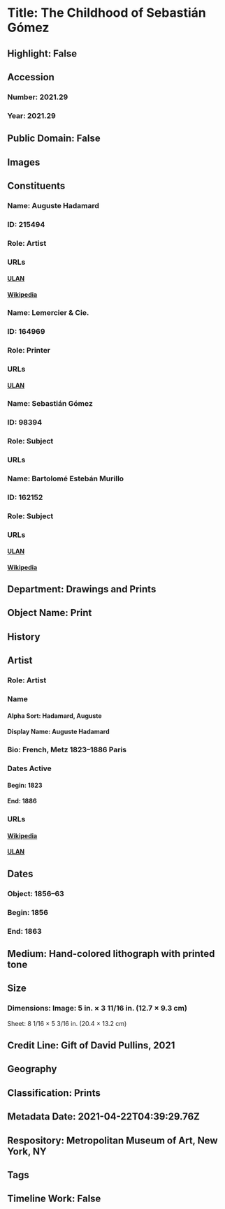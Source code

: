 # Title: The Childhood of Sebastián Gómez
## Highlight: False
## Accession
### Number: 2021.29
### Year: 2021.29
## Public Domain: False
## Images
## Constituents
### Name: Auguste Hadamard
### ID: 215494
### Role: Artist
### URLs
#### [ULAN](http://vocab.getty.edu/page/ulan/500048910)
#### [Wikipedia](https://www.wikidata.org/wiki/Q2871214)
### Name: Lemercier &amp; Cie.
### ID: 164969
### Role: Printer
### URLs
#### [ULAN](http://vocab.getty.edu/page/ulan/500045872)
### Name: Sebastián Gómez
### ID: 98394
### Role: Subject
### URLs
### Name: Bartolomé Estebán Murillo
### ID: 162152
### Role: Subject
### URLs
#### [ULAN](http://vocab.getty.edu/page/ulan/500007425)
#### [Wikipedia](https://www.wikidata.org/wiki/Q192062)
## Department: Drawings and Prints
## Object Name: Print
## History
## Artist
### Role: Artist
### Name
#### Alpha Sort: Hadamard, Auguste
#### Display Name: Auguste Hadamard
### Bio: French, Metz 1823–1886 Paris
### Dates Active
#### Begin: 1823
#### End: 1886
### URLs
#### [Wikipedia](https://www.wikidata.org/wiki/Q2871214)
#### [ULAN](http://vocab.getty.edu/page/ulan/500048910)
## Dates
### Object: 1856–63
### Begin: 1856
### End: 1863
## Medium: Hand-colored lithograph with printed tone
## Size
### Dimensions: Image: 5 in. × 3 11/16 in. (12.7 × 9.3 cm)
Sheet: 8 1/16 × 5 3/16 in. (20.4 × 13.2 cm)
## Credit Line: Gift of David Pullins, 2021
## Geography
## Classification: Prints
## Metadata Date: 2021-04-22T04:39:29.76Z
## Respository: Metropolitan Museum of Art, New York, NY
## Tags
## Timeline Work: False